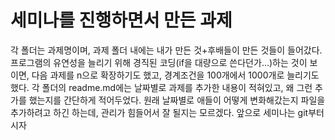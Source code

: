 # 세미나를 진행하면서 만든 과제

각 폴더는 과제명이며, 과제 폴더 내에는 내가 만든 것+후배들이 만든 것들이 들어갔다.
프로그램의 유연성을 늘리기 위해 경직된 코딩(if을 대량으로 쓴다던가...)하는 것이 보이면, 다음 과제를 n으로 확장하기도 했고, 경계조건을 100개에서 1000개로 늘리기도 했다.
각 폴더의 readme.md에는 날짜별로 과제를 추가한 내용이 적혀있고, 왜 그런 추가를 했는지를 간단하게 적어두었다.
원래 날짜별로 애들이 어떻게 변화해갔는지 파일을 추가하려고 하긴 하는데, 관리가 힘들어서 잘 될지는 모르겠다.
앞으로 세미나는 git부터 시자